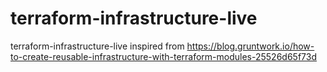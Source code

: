 # terraform-infrastructure-live
terraform-infrastructure-live inspired from https://blog.gruntwork.io/how-to-create-reusable-infrastructure-with-terraform-modules-25526d65f73d
